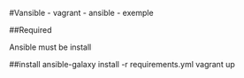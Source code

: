 #Vansible - vagrant - ansible - exemple

##Required

Ansible must be install

##install
    ansible-galaxy install -r requirements.yml
    vagrant up